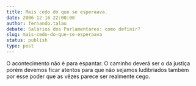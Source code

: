 ```yaml
---
title: Mais cedo do que se esperaava.
date: 2006-12-16 22:00:00
author: fernando.talau
debate: Salários dos Parlamentares: como definir?
slug: mais-cedo-do-que-se-esperaava
status: publish 
type: post
---
```


O acontecimento não é para espantar. O caminho deverá ser o da justiça porém devemos ficar atentos para que não sejamos ludibriados também por esse poder que as vêzes parece ser realmente cego.
